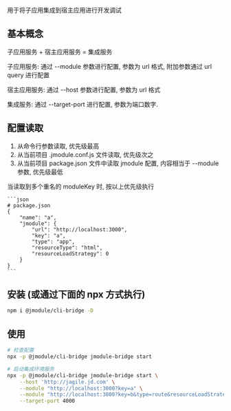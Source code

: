 用于将子应用集成到宿主应用进行开发调试

## 基本概念
子应用服务 + 宿主应用服务 = 集成服务

子应用服务: 通过 --module 参数进行配置, 参数为 url 格式, 附加参数通过 url query 进行配置

宿主应用服务: 通过 --host 参数进行配置, 参数为 url 格式

集成服务: 通过 --target-port 进行配置, 参数为端口数字.

## 配置读取
1. 从命令行参数读取, 优先级最高
2. 从当前项目 .jmodule.conf.js 文件读取, 优先级次之
3. 从当前项目 package.json 文件中读取 jmodule 配置, 内容相当于 --module 参数, 优先级最低

当读取到多个重名的 moduleKey 时, 按以上优先级执行

    ```json
    # package.json
    {
        "name": "a",
        "jmodule": {
            "url": "http://localhost:3000",
            "key": "a",
            "type": "app",
            "resourceType": "html",
            "resourceLoadStrategy": 0
        }
    }
    ```

## 安装 (或通过下面的 npx 方式执行)
```bash
npm i @jmodule/cli-bridge -D
```

## 使用
```bash
# 检查配置
npx -p @jmodule/cli-bridge jmodule-bridge start

# 启动集成环境服务 
npx -p @jmodule/cli-bridge jmodule-bridge start \
    --host 'http://jagile.jd.com' \
    --module "http://localhost:3000?key=a" \
    --module "http://localhost:3000?key=b&type=route&resourceLoadStrategy=1" \
    --target-port 4000
```
